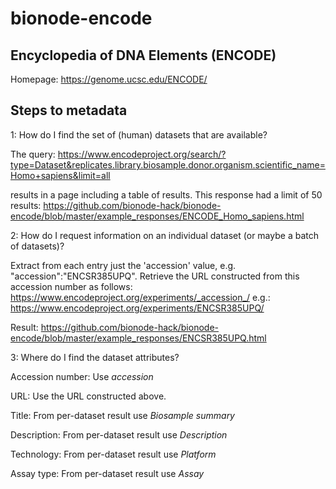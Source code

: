 # bionode-encode

Encyclopedia of DNA Elements (ENCODE)
-------------------------------------

Homepage: https://genome.ucsc.edu/ENCODE/

Steps to metadata
-----------------

1: How do I find the set of (human) datasets that are available?

The query:
https://www.encodeproject.org/search/?type=Dataset&replicates.library.biosample.donor.organism.scientific_name=Homo+sapiens&limit=all

results in a page including a table of results. This response had a limit of 50 results: https://github.com/bionode-hack/bionode-encode/blob/master/example_responses/ENCODE_Homo_sapiens.html

2: How do I request information on an individual dataset (or maybe a batch of datasets)?

Extract from each entry just the 'accession' value, e.g. "accession":"ENCSR385UPQ".
Retrieve the URL constructed from this accession number as follows:
https://www.encodeproject.org/experiments/_accession_/
e.g.:
https://www.encodeproject.org/experiments/ENCSR385UPQ/

Result: https://github.com/bionode-hack/bionode-encode/blob/master/example_responses/ENCSR385UPQ.html


3: Where do I find the dataset attributes?

Accession number: Use _accession_

URL: Use the URL constructed above.

Title: From per-dataset result use _Biosample summary_

Description: From per-dataset result use _Description_

Technology: From per-dataset result use _Platform_

Assay type: From per-dataset result use _Assay_